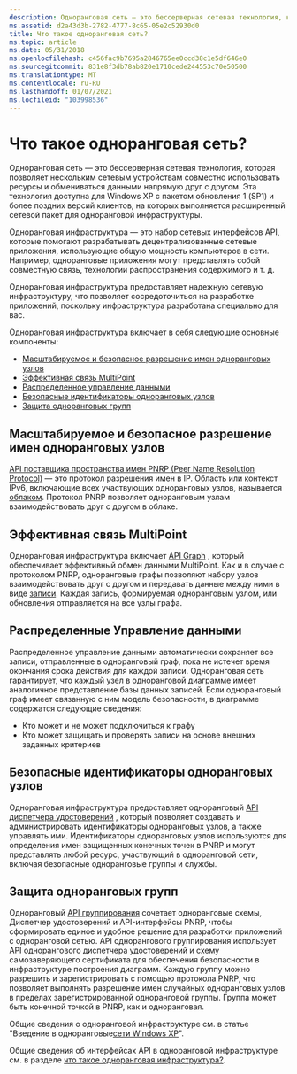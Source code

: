 ```yaml
---
description: Одноранговая сеть — это бессерверная сетевая технология, которая позволяет нескольким сетевым устройствам совместно использовать ресурсы и обмениваться данными напрямую друг с другом.
ms.assetid: d2a43d3b-2782-4777-8c65-05e2c52930d0
title: Что такое одноранговая сеть?
ms.topic: article
ms.date: 05/31/2018
ms.openlocfilehash: c456fac9b7695a2846765ee0ccd38c1e5df646e0
ms.sourcegitcommit: 831e8f3db78ab820e1710cede244553c70e50500
ms.translationtype: MT
ms.contentlocale: ru-RU
ms.lasthandoff: 01/07/2021
ms.locfileid: "103998536"
---
```

# <a name="what-is-peer-networking"></a>Что такое одноранговая сеть?

Одноранговая сеть — это бессерверная сетевая технология, которая позволяет нескольким сетевым устройствам совместно использовать ресурсы и обмениваться данными напрямую друг с другом. Эта технология доступна для Windows XP с пакетом обновления 1 (SP1) и более поздних версий клиентов, на которых выполняется расширенный сетевой пакет для одноранговой инфраструктуры.

Одноранговая инфраструктура — это набор сетевых интерфейсов API, которые помогают разрабатывать децентрализованные сетевые приложения, использующие общую мощность компьютеров в сети. Например, одноранговые приложения могут представлять собой совместную связь, технологии распространения содержимого и т. д.

Одноранговая инфраструктура предоставляет надежную сетевую инфраструктуру, что позволяет сосредоточиться на разработке приложений, поскольку инфраструктура разработана специально для вас.

Одноранговая инфраструктура включает в себя следующие основные компоненты:

-   [Масштабируемое и безопасное разрешение имен одноранговых узлов](#scalable-and-secure-peer-name-resolution)
-   [Эффективная связь MultiPoint](#efficient-multipoint-communication)
-   [Распределенное управление данными](#distributed-data-management)
-   [Безопасные идентификаторы одноранговых узлов](#secure-peer-identities)
-   [Защита одноранговых групп](#secure-peer-to-peer-groups)

## <a name="scalable-and-secure-peer-name-resolution"></a>Масштабируемое и безопасное разрешение имен одноранговых узлов

[API поставщика пространства имен PNRP (Peer Name Resolution Protocol)](pnrp-namespace-provider-api.md) — это протокол разрешения имен в IP. Область или контекст IPv6, включающие всех участвующих одноранговых узлов, называется [облаком](clouds.md). Протокол PNRP позволяет одноранговым узлам взаимодействовать друг с другом в облаке.

## <a name="efficient-multipoint-communication"></a>Эффективная связь MultiPoint

Одноранговая инфраструктура включает [API Graph](graphing-api.md) , который обеспечивает эффективный обмен данными MultiPoint. Как и в случае с протоколом PNRP, одноранговые графы позволяют набору узлов взаимодействовать друг с другом и передавать данные между ними в виде [записи](records.md). Каждая запись, формируемая одноранговым узлом, или обновления отправляется на все узлы графа.

## <a name="distributed-data-management"></a>Распределенные Управление данными

Распределенное управление данными автоматически сохраняет все записи, отправленные в одноранговый граф, пока не истечет время окончания срока действия для каждой записи. Одноранговая сеть гарантирует, что каждый узел в одноранговой диаграмме имеет аналогичное представление базы данных записей. Если одноранговый граф имеет связанную с ним модель безопасности, в диаграмме содержатся следующие сведения:

-   Кто может и не может подключиться к графу
-   Кто может защищать и проверять записи на основе внешних заданных критериев

## <a name="secure-peer-identities"></a>Безопасные идентификаторы одноранговых узлов

Одноранговая инфраструктура предоставляет одноранговый [API диспетчера удостоверений](identity-manager-api.md) , который позволяет создавать и администрировать идентификаторы одноранговых узлов, а также управлять ими. Идентификаторы одноранговых узлов используются для определения имен защищенных конечных точек в PNRP и могут представлять любой ресурс, участвующий в одноранговой сети, включая безопасные одноранговые группы и службы.

## <a name="secure-peer-to-peer-groups"></a>Защита одноранговых групп

Одноранговый [API группирования](grouping-api.md) сочетает одноранговые схемы, Диспетчер удостоверений и API-интерфейсы PNRP, чтобы сформировать единое и удобное решение для разработки приложений с одноранговой сетью. API однорангового группирования использует API однорангового диспетчера удостоверений и схему самозаверяющего сертификата для обеспечения безопасности в инфраструктуре построения диаграмм. Каждую группу можно разрешить и зарегистрировать с помощью протокола PNRP, что позволяет выполнять разрешение имен случайных одноранговых узлов в пределах зарегистрированной одноранговой группы. Группа может быть конечной точкой в PNRP, как и одноранговая.

Общие сведения о одноранговой инфраструктуре см. в статье "Введение в одноранговые[сети Windows XP](https://www.microsoft.com/windowsxp/pro/techinfo/administration/p2p/introduction.asp)".

Общие сведения об интерфейсах API в одноранговой инфраструктуре см. в разделе [что такое одноранговая инфраструктура?](what-is-the-peer-infrastructure-.md).

 

 



